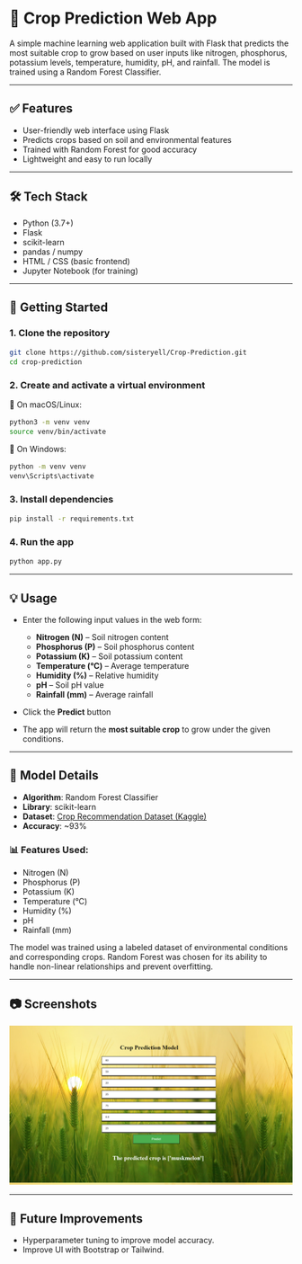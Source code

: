 # 🌾 Crop Prediction Web App

A simple machine learning web application built with Flask that predicts the most suitable crop to grow based on user inputs like nitrogen, phosphorus, potassium levels, temperature, humidity, pH, and rainfall. The model is trained using a Random Forest Classifier.

---

## ✅ Features

- User-friendly web interface using Flask  
- Predicts crops based on soil and environmental features  
- Trained with Random Forest for good accuracy  
- Lightweight and easy to run locally  

---

## 🛠 Tech Stack

- Python (3.7+)
- Flask
- scikit-learn
- pandas / numpy
- HTML / CSS (basic frontend)
- Jupyter Notebook (for training)

---

## 🚀 Getting Started

### 1. Clone the repository

```bash
git clone https://github.com/sisteryell/Crop-Prediction.git
cd crop-prediction
```

### 2. Create and activate a virtual environment

🔹 On macOS/Linux:

```bash
python3 -m venv venv
source venv/bin/activate
```

🔹 On Windows:

```bash
python -m venv venv
venv\Scripts\activate
```

### 3. Install dependencies
```bash
pip install -r requirements.txt
```

### 4. Run the app
```bash
python app.py
```

---

## 💡 Usage

- Enter the following input values in the web form:
  - **Nitrogen (N)** – Soil nitrogen content
  - **Phosphorus (P)** – Soil phosphorus content
  - **Potassium (K)** – Soil potassium content
  - **Temperature (°C)** – Average temperature
  - **Humidity (%)** – Relative humidity
  - **pH** – Soil pH value
  - **Rainfall (mm)** – Average rainfall

- Click the **Predict** button

- The app will return the **most suitable crop** to grow under the given conditions.

 ---
 ## 🧠 Model Details

- **Algorithm**: Random Forest Classifier  
- **Library**: scikit-learn  
- **Dataset**: [Crop Recommendation Dataset (Kaggle)](https://www.kaggle.com/datasets/atharvaingle/crop-recommendation-dataset)  
- **Accuracy**: ~93%

### 📊 Features Used:
- Nitrogen (N)
- Phosphorus (P)
- Potassium (K)
- Temperature (°C)
- Humidity (%)
- pH
- Rainfall (mm)

The model was trained using a labeled dataset of environmental conditions and corresponding crops. Random Forest was chosen for its ability to handle non-linear relationships and prevent overfitting.

---

## 📷 Screenshots

![Home Page](https://github.com/sisteryell/Crop-Prediction/blob/main/Screenshot.png)

---

## 🚧 Future Improvements
- Hyperparameter tuning to improve model accuracy.
- Improve UI with Bootstrap or Tailwind.
